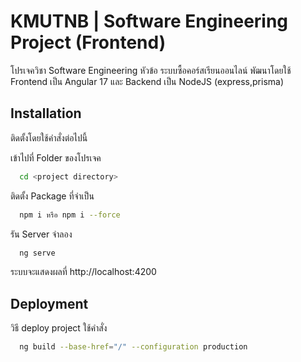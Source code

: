 
# KMUTNB | Software Engineering Project (Frontend)

โปรเจควิชา Software Engineering หัวข้อ ระบบซื้อคอร์สเรียนออนไลน์ พัฒนาโดยใช้ Frontend เป็น Angular 17 และ Backend เป็น NodeJS (express,prisma)




## Installation

ติดตั้งโดยใช้คำสั่งต่อไปนี้

เข้าไปที่ Folder ของโปรเจค
```bash
  cd <project directory>
```
ติดตั้ง Package ที่จำเป็น
```bash
  npm i หรือ npm i --force
```
รัน Server จำลอง
```bash
  ng serve
```
    
ระบบจะแสดงผลที่ http://localhost:4200
## Deployment

วิธี deploy project ใช้คำสั่ง

```bash
  ng build --base-href="/" --configuration production
 ```

